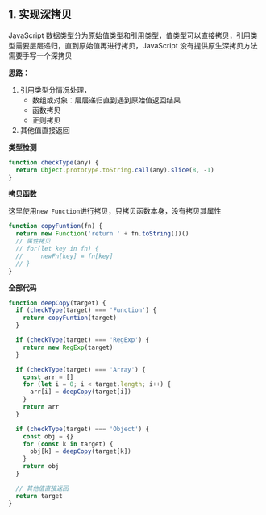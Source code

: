 ## 1. 实现深拷贝

JavaScript 数据类型分为原始值类型和引用类型，值类型可以直接拷贝，引用类型需要层层递归，直到原始值再进行拷贝，JavaScript 没有提供原生深拷贝方法需要手写一个深拷贝

**思路：**

1. 引用类型分情况处理，
   - 数组或对象：层层递归直到遇到原始值返回结果
   - 函数拷贝
   - 正则拷贝
2. 其他值直接返回

**类型检测**

```js
function checkType(any) {
  return Object.prototype.toString.call(any).slice(8, -1)
}
```

**拷贝函数**

这里使用`new Function`进行拷贝，只拷贝函数本身，没有拷贝其属性

```js
function copyFuntion(fn) {
  return new Function('return ' + fn.toString())()
  // 属性拷贝
  // for(let key in fn) {
  //     newFn[key] = fn[key]
  // }
}
```

**全部代码**

```js
function deepCopy(target) {
  if (checkType(target) === 'Function') {
    return copyFuntion(target)
  }

  if (checkType(target) === 'RegExp') {
    return new RegExp(target)
  }

  if (checkType(target) === 'Array') {
    const arr = []
    for (let i = 0; i < target.length; i++) {
      arr[i] = deepCopy(target[i])
    }
    return arr
  }

  if (checkType(target) === 'Object') {
    const obj = {}
    for (const k in target) {
      obj[k] = deepCopy(target[k])
    }
    return obj
  }

  // 其他值直接返回
  return target
}
```
